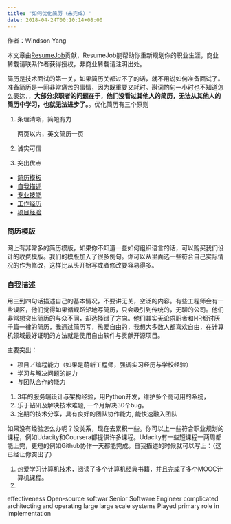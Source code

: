 ```yaml
---
title: "如何优化简历（未完成）"
date: 2018-04-24T00:10:14+08:00
---
```


作者：Windson Yang

本文章由[ResumeJob](https://resumejob.github.io/)贡献，ResumeJob能帮助你重新规划你的职业生涯，商业转载请联系作者获得授权，非商业转载请注明出处。

简历是技术面试的第一关，如果简历关都过不了的话，就不用说如何准备面试了。准备简历是一间非常痛苦的事情，因为既重要又耗时。斟词酌句一小时也不知道怎么表达，，**大部分求职者的问题在于，他们没看过其他人的简历，无法从其他人的简历中学习，也就无法进步了。**。优化简历有三个原则

1. 条理清晰，简短有力

    两页以内，英文简历一页

2. 诚实可信

3. 突出优点

- [简历模板](#简历模版)
- [自我描述](#自我描述)
- [专业技能](#专业技能)
- [工作经历](#工作经历)
- [项目经验](#项目经验)

### 简历模版
网上有非常多的简历模版，如果你不知道一些如何组织语言的话，可以购买我们设计的收费模版。我们的模版加入了很多例句。你可以从里面选一些符合自己实际情况的作为修改，这样比从头开始写或者修改要容易得多。

### 自我描述

用三到四句话描述自己的基本情况，不要讲无关，空泛的内容。有些工程师会有一些误区，他们觉得如果循规蹈矩地写简历，只会吸引到传统的，无聊的公司。他们非常想突出简历的与众不同，却选择错了方向。他们其实无论求职者和HR都讨厌千篇一律的简历，我遇过简历写，热爱自由的，我想大多数人都喜欢自由，在计算机领域最好证明的方法就是使用自由软件与贡献开源项目。

主要突出：

- 项目／编程能力（如果是萌新工程师，强调实习经历与学校经验）
- 学习与解决问题的能力
- 与团队合作的能力

1. 3年的服务端设计与架构经验，用Python开发，维护多个高可用的系统，
2. 乐于钻研及解决技术难题, 一个月解决30个bug。
3. 定期的技术分享，具有良好的团队协作能力, 能快速融入团队

如果没有经验怎么办呢？没关系，现在去累积一些。你可以上一些符合职业规划的课程，例如Udacity和Coursera都提供许多课程。Udacity有一些短课程一两周都能上完，更短的例如Github协作一天都能完成。自我描述的时候就可以写上：（这已经让你突出了）

1. 热爱学习计算机技术，阅读了多个计算机经典书籍，并且完成了多个MOOC计算机课程。
2.   





effectiveness
Open-source softwar
Senior Software Engineer
complicated
architecting and operating large
large scale systems
Played primary role in implementation
